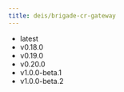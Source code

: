 ```yaml
---
title: deis/brigade-cr-gateway
---
```

- latest
- v0.18.0
- v0.19.0
- v0.20.0
- v1.0.0-beta.1
- v1.0.0-beta.2
